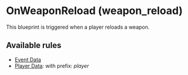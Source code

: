# OnWeaponReload (weapon_reload)

This blueprint is triggered when a player reloads a weapon.

## Available rules

- [Event Data](../rules/GlobalEventData.md)
- [Player Data](../rules/GlobalPlayerData.md): with prefix: *player*
